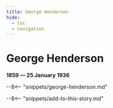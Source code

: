```yaml
---
title: George Henderson
hide:
  - toc
  - navigation 
---
```


# George Henderson

**1859 — 25 January 1936**

--8<-- "snippets/george-henderson.md"

<!--

--8<-- "snippets/headstone/george-henderson-headstone.md"

### Learn more 

### Sources

### Acknowledgement

-->

--8<-- "snippets/add-to-this-story.md"